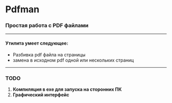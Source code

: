 # Pdfman
### Простая работа с PDF файлами

---
#### Утилита умеет следующее: 
* Разбивка pdf файла на страницы
* замена в исходном pdf одной или нескольких страниц
---

### TODO
1. **Компиляция в exe для запуска на сторонних ПК**
2. **Графический интерфейс**

